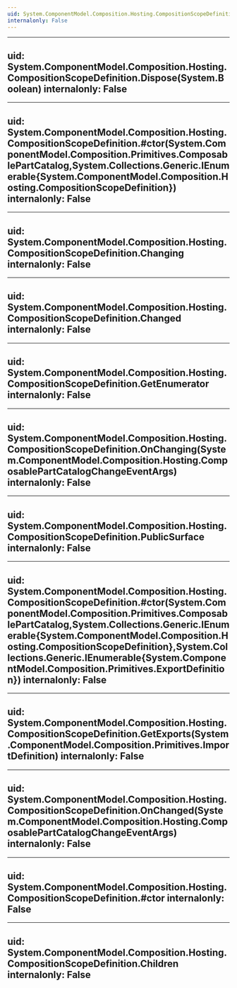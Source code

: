 ```yaml
---
uid: System.ComponentModel.Composition.Hosting.CompositionScopeDefinition
internalonly: False
---
```


---
uid: System.ComponentModel.Composition.Hosting.CompositionScopeDefinition.Dispose(System.Boolean)
internalonly: False
---

---
uid: System.ComponentModel.Composition.Hosting.CompositionScopeDefinition.#ctor(System.ComponentModel.Composition.Primitives.ComposablePartCatalog,System.Collections.Generic.IEnumerable{System.ComponentModel.Composition.Hosting.CompositionScopeDefinition})
internalonly: False
---

---
uid: System.ComponentModel.Composition.Hosting.CompositionScopeDefinition.Changing
internalonly: False
---

---
uid: System.ComponentModel.Composition.Hosting.CompositionScopeDefinition.Changed
internalonly: False
---

---
uid: System.ComponentModel.Composition.Hosting.CompositionScopeDefinition.GetEnumerator
internalonly: False
---

---
uid: System.ComponentModel.Composition.Hosting.CompositionScopeDefinition.OnChanging(System.ComponentModel.Composition.Hosting.ComposablePartCatalogChangeEventArgs)
internalonly: False
---

---
uid: System.ComponentModel.Composition.Hosting.CompositionScopeDefinition.PublicSurface
internalonly: False
---

---
uid: System.ComponentModel.Composition.Hosting.CompositionScopeDefinition.#ctor(System.ComponentModel.Composition.Primitives.ComposablePartCatalog,System.Collections.Generic.IEnumerable{System.ComponentModel.Composition.Hosting.CompositionScopeDefinition},System.Collections.Generic.IEnumerable{System.ComponentModel.Composition.Primitives.ExportDefinition})
internalonly: False
---

---
uid: System.ComponentModel.Composition.Hosting.CompositionScopeDefinition.GetExports(System.ComponentModel.Composition.Primitives.ImportDefinition)
internalonly: False
---

---
uid: System.ComponentModel.Composition.Hosting.CompositionScopeDefinition.OnChanged(System.ComponentModel.Composition.Hosting.ComposablePartCatalogChangeEventArgs)
internalonly: False
---

---
uid: System.ComponentModel.Composition.Hosting.CompositionScopeDefinition.#ctor
internalonly: False
---

---
uid: System.ComponentModel.Composition.Hosting.CompositionScopeDefinition.Children
internalonly: False
---
